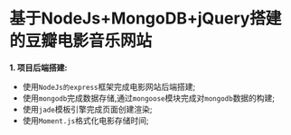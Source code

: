 基于NodeJs+MongoDB+jQuery搭建的豆瓣电影音乐网站
========================================

**1. 项目后端搭建:**
  * 使用`NodeJs的express`框架完成电影网站后端搭建;
  * 使用`mongodb`完成数据存储,通过`mongoose`模块完成对`mongodb`数据的构建;
  * 使用`jade`模板引擎完成页面创建渲染;
  * 使用`Moment.js`格式化电影存储时间;

